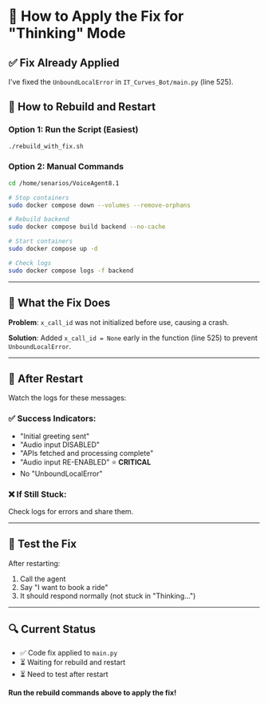 # 🔧 How to Apply the Fix for "Thinking" Mode

## ✅ Fix Already Applied
I've fixed the `UnboundLocalError` in `IT_Curves_Bot/main.py` (line 525).

## 🚀 How to Rebuild and Restart

### Option 1: Run the Script (Easiest)

```bash
./rebuild_with_fix.sh
```

### Option 2: Manual Commands

```bash
cd /home/senarios/VoiceAgent8.1

# Stop containers
sudo docker compose down --volumes --remove-orphans

# Rebuild backend
sudo docker compose build backend --no-cache

# Start containers
sudo docker compose up -d

# Check logs
sudo docker compose logs -f backend
```

---

## 🎯 What the Fix Does

**Problem**: `x_call_id` was not initialized before use, causing a crash.

**Solution**: Added `x_call_id = None` early in the function (line 525) to prevent `UnboundLocalError`.

---

## 📝 After Restart

Watch the logs for these messages:

### ✅ Success Indicators:
- "Initial greeting sent"
- "Audio input DISABLED"  
- "APIs fetched and processing complete"
- "Audio input RE-ENABLED" ⭐ **CRITICAL**
- No "UnboundLocalError"

### ❌ If Still Stuck:
Check logs for errors and share them.

---

## 🧪 Test the Fix

After restarting:
1. Call the agent
2. Say "I want to book a ride"
3. It should respond normally (not stuck in "Thinking...")

---

## 🔍 Current Status

- ✅ Code fix applied to `main.py`
- ⏳ Waiting for rebuild and restart
- ⏳ Need to test after restart

**Run the rebuild commands above to apply the fix!**


